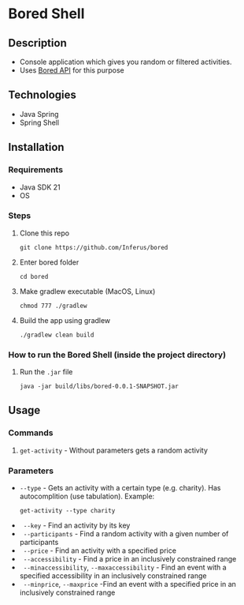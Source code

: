 # Bored Shell

## Description

- Console application which gives you random or filtered activities.
- Uses [Bored API](https://www.boredapi.com/) for this purpose

## Technologies

- Java Spring
- Spring Shell

## Installation

### Requirements

- Java SDK 21
- OS

### Steps

1. Clone this repo
   ```
   git clone https://github.com/Inferus/bored
   ```
2. Enter bored folder
   ```
   cd bored
   ```
3. Make gradlew executable (MacOS, Linux)
   ```
   chmod 777 ./gradlew
   ```
4. Build the app using gradlew
   ```
   ./gradlew clean build
   ```

### How to run the Bored Shell (inside the project directory)

1. Run the `.jar` file
   ```
   java -jar build/libs/bored-0.0.1-SNAPSHOT.jar
   ```

## Usage

### Commands

1. `get-activity` - Without parameters gets a random activity

### Parameters

- `--type` - Gets an activity with a certain type (e.g. charity). Has autocomplition (use tabulation).
  Example:
  ```
  get-activity --type charity
  ```
- ` --key` - Find an activity by its key
- ` --participants` - Find a random activity with a given number of participants
- ` --price` - Find an activity with a specified price
- ` --accessibility` - Find a price in an inclusively constrained range
- ` --minaccessibility`, `--maxaccessibility` - Find an event with a specified accessibility in an inclusively constrained range
- ` --minprice`, `--maxprice` -Find an event with a specified price in an inclusively constrained range
